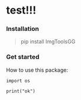 # test!!!

### Installation

> pip install ImgToolsGG

### Get started
How to use this package:

```
import os

print("ok")

```